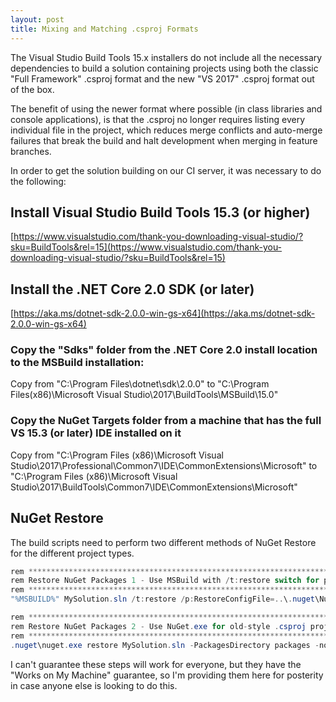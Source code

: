 ```yaml
---
layout: post
title: Mixing and Matching .csproj Formats
---
```


The Visual Studio Build Tools 15.x installers do not include all the necessary dependencies to build a solution containing projects using both the classic "Full Framework" .csproj format and the new "VS 2017" .csproj format out of the box.

The benefit of using the newer format where possible (in class libraries and console applications), is that the .csproj no longer requires listing every individual file in the project, which reduces merge conflicts and auto-merge failures that break the build and halt development when merging in feature branches.

In order to get the solution building on our CI server, it was necessary to do the following:

## Install Visual Studio Build Tools 15.3 (or higher)
[https://www.visualstudio.com/thank-you-downloading-visual-studio/?sku=BuildTools&rel=15](https://www.visualstudio.com/thank-you-downloading-visual-studio/?sku=BuildTools&rel=15)

## Install the .NET Core 2.0 SDK (or later)
[https://aka.ms/dotnet-sdk-2.0.0-win-gs-x64](https://aka.ms/dotnet-sdk-2.0.0-win-gs-x64)

### Copy the "Sdks" folder from the .NET Core 2.0 install location to the MSBuild installation:
Copy from "C:\Program Files\dotnet\sdk\2.0.0\" to "C:\Program Files(x86)\Microsoft Visual Studio\2017\BuildTools\MSBuild\15.0\"

### Copy the NuGet Targets folder from a machine that has the full VS 15.3 (or later) IDE installed on it
Copy from "C:\Program Files (x86)\Microsoft Visual Studio\2017\Professional\Common7\IDE\CommonExtensions\Microsoft\" to "C:\Program Files (x86)\Microsoft Visual Studio\2017\BuildTools\Common7\IDE\CommonExtensions\Microsoft\"

## NuGet Restore

The build scripts need to perform two different methods of NuGet Restore for the different project types.

````csharp
rem *********************************************************************
rem Restore NuGet Packages 1 - Use MSBuild with /t:restore switch for projects that use the new .csproj format
rem *********************************************************************
"%MSBUILD%" MySolution.sln /t:restore /p:RestoreConfigFile=..\.nuget\Nuget.config;RestorePackagesPath=packages;RestoreNoCache=true

rem *********************************************************************
rem Restore NuGet Packages 2 - Use NuGet.exe for old-style .csproj projects
rem *********************************************************************
.nuget\nuget.exe restore MySolution.sln -PackagesDirectory packages -nocache -configfile .nuget\nuget.config -verbosity detailed
````

I can't guarantee these steps will work for everyone, but they have the "Works on My Machine" guarantee, so I'm providing them here for posterity in case anyone else is looking to do this.
